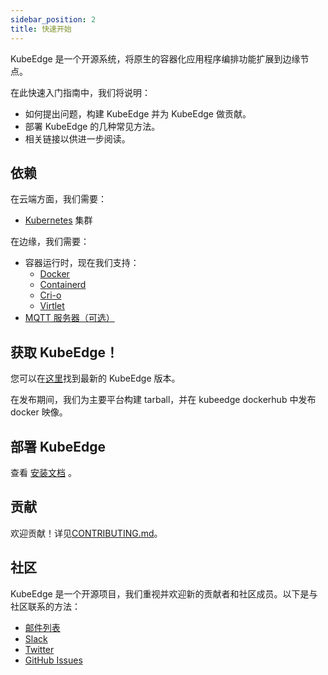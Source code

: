 ```yaml
---
sidebar_position: 2
title: 快速开始
---
```


KubeEdge 是一个开源系统，将原生的容器化应用程序编排功能扩展到边缘节点。

在此快速入门指南中，我们将说明：

- 如何提出问题，构建 KubeEdge 并为 KubeEdge 做贡献。
- 部署 KubeEdge 的几种常见方法。
- 相关链接以供进一步阅读。

## 依赖

在云端方面，我们需要：

- [Kubernetes](https://kubernetes.io) 集群

在边缘，我们需要：

- 容器运行时，现在我们支持：
  - [Docker](https://www.docker.com)
  - [Containerd](https://github.com/containerd/containerd)
  - [Cri-o](https://cri-o.io)
  - [Virtlet](https://docs.virtlet.cloud)
- [MQTT 服务器（可选）](https://mosquitto.org)

## 获取 KubeEdge！

您可以在[这里](https://github.com/kubeedge/kubeedge/releases)找到最新的 KubeEdge 版本。

在发布期间，我们为主要平台构建 tarball，并在 kubeedge dockerhub 中发布 docker 映像。

## 部署 KubeEdge

查看 [安装文档](../setup/install-with-keadm.md) 。

## 贡献

欢迎贡献！详见[CONTRIBUTING.md](../community/contribute)。

## 社区

KubeEdge 是一个开源项目，我们重视并欢迎新的贡献者和社区成员。以下是与社区联系的方法：

- [邮件列表](https://groups.google.com/forum/#!forum/kubeedge)
- [Slack](https://join.slack.com/t/kubeedge/shared_invite/enQtNjc0MTg2NTg2MTk0LWJmOTBmOGRkZWNhMTVkNGU1ZjkwNDY4MTY4YTAwNDAyMjRkMjdlMjIzYmMxODY1NGZjYzc4MWM5YmIxZjU1ZDI)
- [Twitter](https://twitter.com/kubeedge)
- [GitHub Issues](https://github.com/kubeedge/kubeedge/issues)
